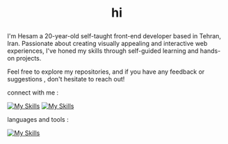 # <p align="center">hi<p/>

I'm Hesam a 20-year-old self-taught front-end developer based in Tehran, Iran. Passionate about creating visually appealing and interactive web experiences, I've honed my skills through self-guided learning and hands-on projects.

Feel free to explore my repositories, and if you have any feedback or suggestions , don't hesitate to reach out!

connect with me : 

[![My Skills](https://skillicons.dev/icons?i=gmail)](mailto:hesvmpiri@gmail.com)
[![My Skills](https://skillicons.dev/icons?i=linkedin)](https://www.linkedin.com/in/hesam-piri-a1488a267/)

languages and tools :

[![My Skills](https://skillicons.dev/icons?i=js,html,css,react,typescript,redux,tailwind,git)](https://skillicons.dev)

